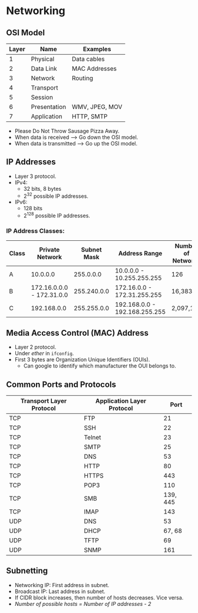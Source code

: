 # Networking

## OSI Model

|Layer|Name|Examples|
|---|---|---|
|1|Physical|Data cables|
|2|Data Link|MAC Addresses|
|3|Network|Routing|
|4|Transport|
|5|Session|
|6|Presentation|WMV, JPEG, MOV|
|7|Application|HTTP, SMTP|

* Please Do Not Throw Sausage Pizza Away.
* When data is received --> Go down the OSI model.
* When data is transmitted --> Go up the OSI model.

## IP Addresses

* Layer 3 protocol.
* IPv4:
  * 32 bits, 8 bytes
  * 2<sup>32</sup> possible IP addresses.
* IPv6:
  * 128 bits
  * 2<sup>128</sup> possible IP addresses.

### IP Address Classes:

|Class|Private Network|Subnet Mask|Address Range|Number of Networks|Number of Hosts per Network|
|---|---|---|---|---|---|
|A|10.0.0.0|255.0.0.0|10.0.0.0 - 10.255.255.255|126|16,646,144|
|B|172.16.0.0.0 - 172.31.0.0|255.240.0.0|172.16.0.0 - 172.31.255.255|16,383|65,024|
|C|192.168.0.0|255.255.0.0|192.168.0.0 - 192.168.255.255|2,097,151|254|

## Media Access Control (MAC) Address

* Layer 2 protocol.
* Under *ether* in `ifconfig`.
* First 3 bytes are Organization Unique Identifiers (OUIs).
  * Can google to identify which manufacturer the OUI belongs to.

## Common Ports and Protocols

|Transport Layer Protocol|Application Layer Protocol|Port|
|---|---|---|
|TCP|FTP|21|
|TCP|SSH|22|
|TCP|Telnet|23|
|TCP|SMTP|25|
|TCP|DNS|53|
|TCP|HTTP|80|
|TCP|HTTPS|443|
|TCP|POP3|110|
|TCP|SMB|139, 445|
|TCP|IMAP|143|
|UDP|DNS|53|
|UDP|DHCP|67, 68|
|UDP|TFTP|69|
|UDP|SNMP|161|

## Subnetting

* Networking IP: First address in subnet.
* Broadcast IP: Last address in subnet.
* If CIDR block increases, then number of hosts decreases. Vice versa.
* *Number of possible hosts = Number of IP addresses - 2*